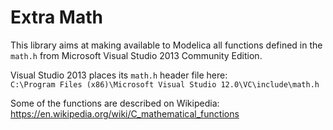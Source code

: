 Extra Math
===============

This library aims at making available to Modelica all functions defined in the
`math.h` from Microsoft Visual Studio 2013 Community Edition.

Visual Studio 2013 places its `math.h` header file here:  
`C:\Program Files (x86)\Microsoft Visual Studio 12.0\VC\include\math.h`

Some of the functions are described on Wikipedia:  
https://en.wikipedia.org/wiki/C_mathematical_functions

